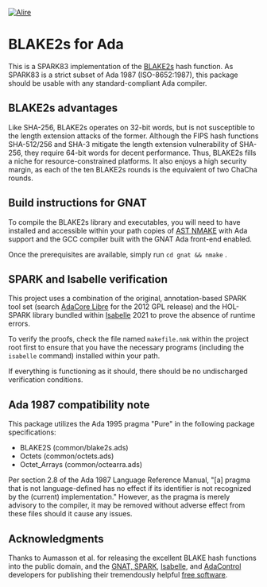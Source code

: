 [![Alire](https://img.shields.io/endpoint?url=https://alire.ada.dev/badges/blake2s.json)](https://alire.ada.dev/crates/blake2s.html)

# BLAKE2s for Ada

This is a SPARK83 implementation of the [BLAKE2s][1] hash function.
As SPARK83 is a strict subset of Ada 1987 (ISO-8652:1987), this
package should be usable with any standard-compliant Ada compiler.

## BLAKE2s advantages

Like SHA-256, BLAKE2s operates on 32-bit words, but is not susceptible
to the length extension attacks of the former.  Although the FIPS hash
functions SHA-512/256 and SHA-3 mitigate the length extension
vulnerability of SHA-256, they require 64-bit words for decent
performance.  Thus, BLAKE2s fills a niche for resource-constrained
platforms. It also enjoys a high security margin, as each of the ten
BLAKE2s rounds is the equivalent of two ChaCha rounds.

## Build instructions for GNAT

To compile the BLAKE2s library and executables, you will need to have
installed and accessible within your path copies of [AST NMAKE][2]
with Ada support and the GCC compiler built with the GNAT Ada
front-end enabled.

Once the prerequisites are available, simply run `cd gnat && nmake` .

## SPARK and Isabelle verification

This project uses a combination of the original, annotation-based
SPARK tool set (search [AdaCore Libre][3] for the 2012 GPL release)
and the HOL-SPARK library bundled within [Isabelle][4] 2021 to prove
the absence of runtime errors.

To verify the proofs, check the file named `makefile.nmk` within the
project root first to ensure that you have the necessary programs
(including the `isabelle` command) installed within your path.

If everything is functioning as it should, there should be no
undischarged verification conditions.

## Ada 1987 compatibility note

This package utilizes the Ada 1995 pragma "Pure" in the following
package specifications:

* BLAKE2S (common/blake2s.ads)
* Octets (common/octets.ads)
* Octet_Arrays (common/octearra.ads)

Per section 2.8 of the Ada 1987 Language Reference Manual, "[a] pragma
that is not language-defined has no effect if its identifier is not
recognized by the (current) implementation." However, as the pragma is
merely advisory to the compiler, it may be removed without adverse
effect from these files should it cause any issues.

## Acknowledgments

Thanks to Aumasson et al. for releasing the excellent BLAKE hash
functions into the public domain, and the [GNAT, SPARK][3],
[Isabelle][4], and [AdaControl][5] developers for publishing their
tremendously helpful [free software][6].

[1]: https://www.blake2.net/
[2]: https://sr.ht/~lev/ast/
[3]: https://libre.adacore.com/
[4]: https://isabelle.in.tum.de/
[5]: https://www.adalog.fr/en/adacontrol.html
[6]: https://www.gnu.org/philosophy/free-sw.html